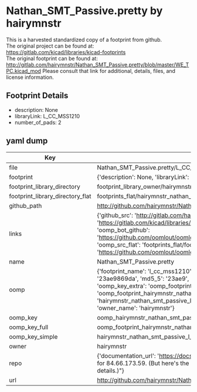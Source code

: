 # Nathan_SMT_Passive.pretty by hairymnstr  
This is a harvested standardized copy of a footprint from github.  
The original project can be found at:  
https://gitlab.com/kicad/libraries/kicad-footprints  
The original footprint can be found at:
http://gitlab.com/hairymnstr/Nathan_SMT_Passive.pretty/blob/master/WE_TPC.kicad_mod
Please consult that link for additional, details, files, and license information.  
## Footprint Details
* description: None  
* libraryLink: L_CC_MSS1210  
* number_of_pads: 2  
## yaml dump  
| Key | Value |  
| --- | --- |  
| file | Nathan_SMT_Passive.pretty/L_CC_MSS1210.kicad_mod |  
| footprint | {'description': None, 'libraryLink': 'L_CC_MSS1210', 'number_of_pads': 2} |  
| footprint_library_directory | footprint_library_owner/hairymnstr_Nathan_SMT_Passive.pretty |  
| footprint_library_directory_flat | footprints_flat/hairymnstr_nathan_smt_passive_l_cc_mss1210/working |  
| github_path | http://github.com/hairymnstr/Nathan_SMT_Passive.pretty/blob/master/L_CC_MSS1210.kicad_mod |  
| links | {'github_src': 'http://gitlab.com/hairymnstr/Nathan_SMT_Passive.pretty/blob/master/WE_TPC.kicad_mod', 'github_src_repo': 'https://gitlab.com/kicad/libraries/kicad-footprints', 'oomp_bot': 'footprints/hairymnstr_nathan_smt_passive_l_cc_mss1210/working', 'oomp_bot_github': 'https://github.com/oomlout/oomlout_oomp_footprint_bot/tree/main/footprints/hairymnstr_nathan_smt_passive_l_cc_mss1210/working', 'oomp_src_flat': 'footprints_flat/footprints_flat/hairymnstr_nathan_smt_passive_l_cc_mss1210/working', 'oomp_src_flat_github': 'https://github.com/oomlout/oomlout_oomp_footprint_src/tree/main/footprints_flat/hairymnstr_nathan_smt_passive_l_cc_mss1210/working'} |  
| name | Nathan_SMT_Passive.pretty |  
| oomp | {'footprint_name': 'l_cc_mss1210', 'library_name': 'nathan_smt_passive', 'md5': '23ae9869da1a0cfa5d96704cb94c7d6f', 'md5_10': '23ae9869da', 'md5_5': '23ae9', 'md5_6': '23ae98', 'oomp_key': 'oomp_hairymnstr_nathan_smt_passive_l_cc_mss1210', 'oomp_key_extra': 'oomp_footprint_hairymnstr_nathan_smt_passive_l_cc_mss1210', 'oomp_key_full': 'oomp_footprint_hairymnstr_nathan_smt_passive_l_cc_mss1210_23ae98', 'oomp_key_simple': 'hairymnstr_nathan_smt_passive_l_cc_mss1210', 'original_filename': 'Nathan_SMT_Passive.pretty/L_CC_MSS1210.kicad_mod', 'owner_name': 'hairymnstr'} |  
| oomp_key | oomp_hairymnstr_nathan_smt_passive_l_cc_mss1210 |  
| oomp_key_full | oomp_footprint_hairymnstr_nathan_smt_passive_l_cc_mss1210 |  
| oomp_key_simple | hairymnstr_nathan_smt_passive_l_cc_mss1210 |  
| owner | hairymnstr |  
| repo | {'documentation_url': 'https://docs.github.com/rest/overview/resources-in-the-rest-api#rate-limiting', 'message': "API rate limit exceeded for 84.66.173.59. (But here's the good news: Authenticated requests get a higher rate limit. Check out the documentation for more details.)"} |  
| url | http://github.com/hairymnstr/Nathan_SMT_Passive.pretty |  

